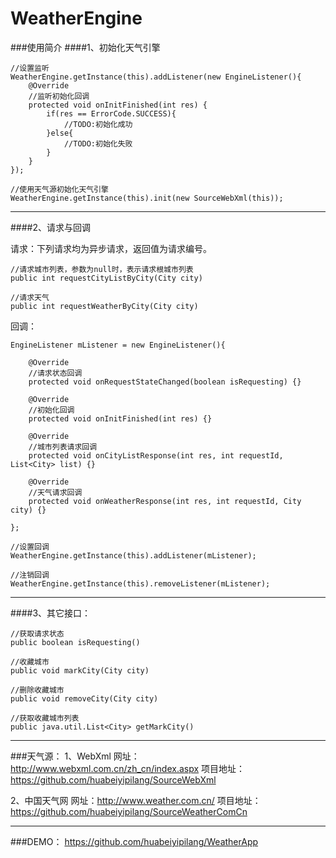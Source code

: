 WeatherEngine
=============

###使用简介
####1、初始化天气引擎

    //设置监听
    WeatherEngine.getInstance(this).addListener(new EngineListener(){
        @Override
        //监听初始化回调
        protected void onInitFinished(int res) {
            if(res == ErrorCode.SUCCESS){
                //TODO:初始化成功
            }else{
                //TODO:初始化失败
            }
        }
    });
    
    //使用天气源初始化天气引擎
    WeatherEngine.getInstance(this).init(new SourceWebXml(this));


----------


####2、请求与回调

请求：下列请求均为异步请求，返回值为请求编号。

    //请求城市列表，参数为null时，表示请求根城市列表
    public int requestCityListByCity(City city)
    
    //请求天气
    public int requestWeatherByCity(City city)



回调：
    
    EngineListener mListener = new EngineListener(){
    
        @Override
        //请求状态回调
        protected void onRequestStateChanged(boolean isRequesting) {}
        
        @Override
        //初始化回调
        protected void onInitFinished(int res) {}
        
        @Override
        //城市列表请求回调
        protected void onCityListResponse(int res, int requestId, List<City> list) {}
        
        @Override
        //天气请求回调
        protected void onWeatherResponse(int res, int requestId, City city) {}
        
    };
    
    //设置回调
    WeatherEngine.getInstance(this).addListener(mListener);
    
    //注销回调
    WeatherEngine.getInstance(this).removeListener(mListener);
    


----------


####3、其它接口：

    //获取请求状态
    public boolean isRequesting()
    
    //收藏城市
    public void markCity(City city)
    
    //删除收藏城市
    public void removeCity(City city)
    
    //获取收藏城市列表
    public java.util.List<City> getMarkCity()
    
    


----------


###天气源：
1、WebXml
网址：http://www.webxml.com.cn/zh_cn/index.aspx
项目地址：  https://github.com/huabeiyipilang/SourceWebXml

2、中国天气网
网址：http://www.weather.com.cn/
项目地址：https://github.com/huabeiyipilang/SourceWeatherComCn


----------

###DEMO：
https://github.com/huabeiyipilang/WeatherApp